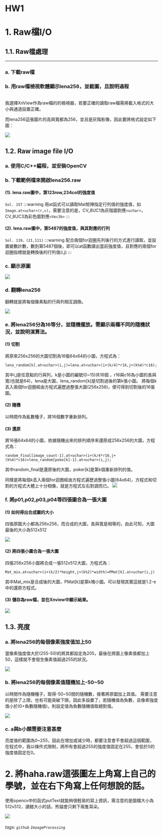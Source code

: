 
HW1
===

# 1. 	Raw檔I/O
## 1.1.	Raw檔處理
---

### a.	下載raw檔
### b.	用raw檔檢視軟體顯示lena256，並截圖，且說明過程
\
我選擇XnView作為raw檔的的檢視器，若要正確的讀取raw檔需將載入格式的大小與通道設置正確。

而lena256這張圖片的高與寬都為256，並且是灰階影像，因此要將格式設定如下圖：

![](https://i.imgur.com/DGNSq2q.png)
&nbsp;




## 1.2.	Raw image file I/O

### a.	使用C/C++編程，並安裝OpenCV
### b.	下載範例檔來開啟lena256.raw


#### (1). lena.raw圖中，第123row,234col的強度值
`Sol. 157`
:::warning
用at函式可以讀取Mat矩陣指定行列值的強度值，如`Image.at<uchar>(r,c)`，需要注意的是，CV_8UC1為灰階圖對應`<uchar>`，CV_8UC3為彩色圖對應`<Vec3b>`
:::

#### (2). lena.raw圖中，第5487的強度值，與其對應的行列
`Sol. 119，(21,111)`
:::warning
配合兩個for迴圈先列後行的方式進行讀取，並設置變數計數，數到第5487個後，即可以at函數讀出當前強度值，且對應的兩個for迴圈指標就是轉換後的行列值(i,j)
:::

### c.	顯示原圖

![](https://i.imgur.com/j3M3Dch.png)

### d.	翻轉lena256
翻轉就是將每個像素點的行與列相互調換。

![](https://i.imgur.com/xuMVcfC.png)

### e.	將lena256分為16等分，並隨機擺放。需顯示兩種不同的隨機狀況，並說明演算法。
 
#### (1)	切割
將原來256x256的大圖切割為16張64x64的小圖，方程式為：
```c=
lena_random[k].at<uchar>(i,j)=lena.at<uchar>(i+(k/4)*r16,j+(k%4)*c16);
``` 
其中i,j是任意點的行與列，k是小圖的編號(0~15)共16個 ，r16與c16為小圖的長與寬(也就是64)，lena是大圖，lena_random[k]是切割過後的第k張小圖。 
將每個k丟入兩個for迴圈經由方程式遍歷過整張大圖(256x256)，便可得到切割後的16張圖。

#### (2)	隨機
以時間作為亂數種子，將16個數字重新排列。

#### (3)	還原
將16張64x64的小圖，依據隨機出來的排列順序來還原成256x256的大圖，方程式為：
```c=
random_final[image_count-1].at<uchar>(i+(k/4*r16,j+(k%4)*c16)=lena_random[poke[k]-1].at<uchar>(i,j);
```

其中random_final是還原後的大圖，poker[k]是第k個重新排列的值。

同樣是將每個k丟入兩個for迴圈經由方程式遍歷過整張小圖(64x64)，方程式和切割的方程式大體上十分相像，就是方程式左右對調而已。
![](https://i.imgur.com/EJ1ot6w.png)

 
### f.	將p01,p02,p03,p04等四張圖合為一張大圖
#### (1)	如何得出合成圖的大小
四張原圖大小都為256x256，而合成的大圖，長與寬是相等的，由此可知，大圖最後的大小為512x512

![](https://i.imgur.com/YKU8mvD.png)

#### (2)	將四張小圖合為一張大圖
四張256x256小圖將合成一張512x512大圖，方程式為：
```c=
Mat_mix.at<uchar>(i+(k/2)*height,j+(k%2)*width)=PMat[k].at<uchar(i,j)
```
其中Mat_mix是合成後的大圖，PMat[k]是第k塊小圖。可以發現其實這就是1.2-e中的還原方程式。

#### (3)	儲存為raw檔，並在Xnview中顯示結果。

![](https://i.imgur.com/m5tzLJK.png)


 
## 1.3.	亮度
### a.	將lena256的每個像素強度值加上50
當像素強度值大於(255-50)的將其都設定為205，最後在將圖上像素值都加上50，這樣就不會發生像素值超過255的狀況。

![](https://i.imgur.com/nZww3AK.png)

 
### b.	將lena256的每個像素值隨機加上-50~50
以時間作為隨機種子，取得-50~50間的隨機數，接著將原圖加上其值。
需要注意的是除了上限，也有可能突破下限，因此多設置了，若隨機值為負數，且像素強度值小於(0+負數隨機值)，則設定值為負數隨機值取絕對值。

 ![](https://i.imgur.com/f25Y831.png)

### c.	a與b小題需要注意甚麼
亮度值的範圍為0~255，因此在增加或減少時，都要注意會不會超過這個範圍，在程式中，我以條件式限制，將所有會超過255的強度值固定在255，會低於0的強度值固定在0。
# 2. 	將haha.raw這張圖左上角寫上自己的學號，並在右下角寫上任何想說的話。
使用opencv中的函式putText就能夠很輕易的寫上資訊，需注意的是圖檔大小為512x512，讀錯大小的話，熊貓會只剩下兩隻耳朵。

![](https://i.imgur.com/1c7e9pj.png)




 

###### tags: `github` `ImaageProcessing`



